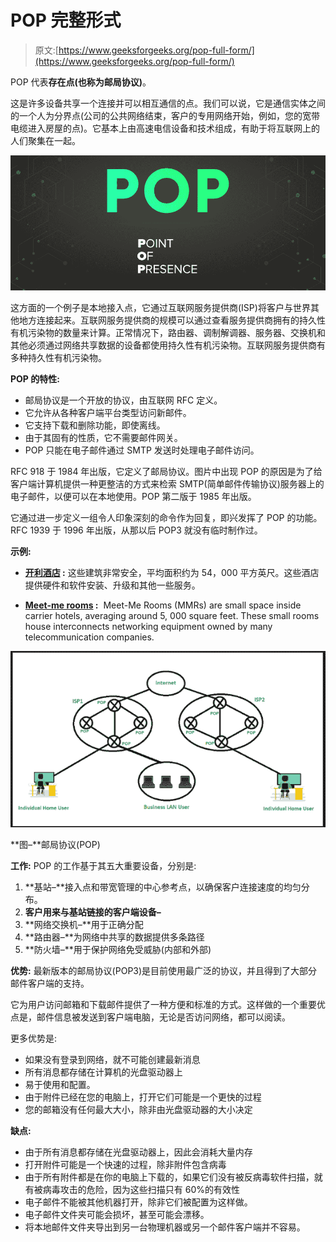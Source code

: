# POP 完整形式

> 原文:[https://www.geeksforgeeks.org/pop-full-form/](https://www.geeksforgeeks.org/pop-full-form/)

POP 代表**存在点(也称为邮局协议)**。

这是许多设备共享一个连接并可以相互通信的点。我们可以说，它是通信实体之间的一个人为分界点(公司的公共网络结束，客户的专用网络开始，例如，您的宽带电缆进入房屋的点)。它基本上由高速电信设备和技术组成，有助于将互联网上的人们聚集在一起。

![POP-Full-Form](img/087dc7043e7349da9df21e98793a3dd2.png)

这方面的一个例子是本地接入点，它通过互联网服务提供商(ISP)将客户与世界其他地方连接起来。互联网服务提供商的规模可以通过查看服务提供商拥有的持久性有机污染物的数量来计算。正常情况下，路由器、调制解调器、服务器、交换机和其他必须通过网络共享数据的设备都使用持久性有机污染物。互联网服务提供商有多种持久性有机污染物。

**POP 的特性:**

*   邮局协议是一个开放的协议，由互联网 RFC 定义。
*   它允许从各种客户端平台类型访问新邮件。
*   它支持下载和删除功能，即使离线。
*   由于其固有的性质，它不需要邮件网关。
*   POP 只能在电子邮件通过 SMTP 发送时处理电子邮件访问。

RFC 918 于 1984 年出版，它定义了邮局协议。图片中出现 POP 的原因是为了给客户端计算机提供一种更整洁的方式来检索 SMTP(简单邮件传输协议)服务器上的电子邮件，以便可以在本地使用。POP 第二版于 1985 年出版。

它通过进一步定义一组令人印象深刻的命令作为回复，即兴发挥了 POP 的功能。RFC 1939 于 1996 年出版，从那以后 POP3 就没有临时制作过。

**示例:**

*   **<u>开利酒店</u> :**
    这些建筑非常安全，平均面积约为 54，000 平方英尺。这些酒店提供硬件和软件安装、升级和其他一些服务。

*   **<u>Meet-me rooms</u> :** 
    Meet-Me Rooms (MMRs) are small space inside carrier hotels, averaging around 5, 000 square feet. These small rooms house interconnects networking equipment owned by many telecommunication companies. 

![](img/f4cbc99c7362416523b1096955bd2d8a.png)

**图–**邮局协议(POP)

**工作:**
POP 的工作基于其五大重要设备，分别是:

1.  **基站–**接入点和带宽管理的中心参考点，以确保客户连接速度的均匀分布。
2.  **客户用来与基站链接的客户端设备–**
3.  **网络交换机–**用于正确分配
4.  **路由器–**为网络中共享的数据提供多条路径
5.  **防火墙–**用于保护网络免受威胁(内部和外部)

**优势:**
最新版本的邮局协议(POP3)是目前使用最广泛的协议，并且得到了大部分邮件客户端的支持。

它为用户访问邮箱和下载邮件提供了一种方便和标准的方式。这样做的一个重要优点是，邮件信息被发送到客户端电脑，无论是否访问网络，都可以阅读。

更多优势是:

*   如果没有登录到网络，就不可能创建最新消息
*   所有消息都存储在计算机的光盘驱动器上
*   易于使用和配置。
*   由于附件已经在您的电脑上，打开它们可能是一个更快的过程
*   您的邮箱没有任何最大大小，除非由光盘驱动器的大小决定

**缺点:**

*   由于所有消息都存储在光盘驱动器上，因此会消耗大量内存
*   打开附件可能是一个快速的过程，除非附件包含病毒
*   由于所有附件都是在你的电脑上下载的，如果它们没有被反病毒软件扫描，就有被病毒攻击的危险，因为这些扫描只有 60%的有效性
*   电子邮件不能被其他机器打开，除非它们被配置为这样做。
*   电子邮件文件夹可能会损坏，甚至可能会漂移。
*   将本地邮件文件夹导出到另一台物理机器或另一个邮件客户端并不容易。